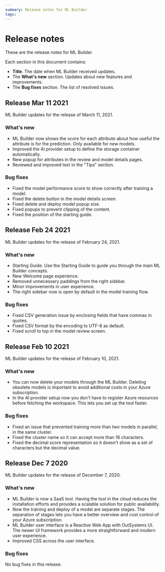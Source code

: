 ```yaml
---
summary: Release notes for ML Builder.
tags:
---
```


# Release notes

These are the release notes for ML Builder.

Each section in this document contains:

* **Title**. The date when ML Builder received updates.
* The **What's new** section. Updates about new features and improvements.
* The **Bug fixes** section. The list of resolved issues.

## Release Mar 11 2021

ML Builder updates for the release of March 11, 2021.

### What's new

* ML Builder now shows the score for each attribute about how useful the attribute is for the prediction. Only available for new models.
* Improved the AI provider setup to define the storage container automatically.
* New popup for attributes in the review and model details pages.
* Reviewed and improved text in the "Tips" section.

### Bug fixes

* Fixed the model performance score to show correctly after training a model.
* Fixed the delete button in the model details screen.
* Fixed delete and deploy model popup size.
* Fixed popups to prevent clipping of the content.
* Fixed the position of the starting guide.

## Release Feb 24 2021

ML Builder updates for the release of February 24, 2021.

### What's new

* Starting Guide. Use the Starting Guide to guide you through the main ML Builder concepts.
* New Welcome page experience.
* Removed unnecessary paddings from the right sidebar.
* Minor improvements in user experience.
* The right sidebar now is open by default in the model training flow.

### Bug fixes

* Fixed CSV generation issue by enclosing fields that have commas in quotes.
* Fixed CSV format by the encoding to UTF-8 as default.
* Fixed scroll to top in the model review screen.

## Release Feb 10 2021

ML Builder updates for the release of February 10, 2021.

### What's new

* You can now delete your models through the ML Builder. Deleting obsolete models is important to avoid additional costs in your Azure subscription.
* In the AI provider setup now you don't have to register Azure resources before fetching the workspace. This lets you set up the tool faster.

### Bug fixes

* Fixed an issue that prevented training more than two models in parallel, in the same cluster.
* Fixed the cluster name so it can accept more than 16 characters.
* Fixed the decimal score representation so it doesn't show as a set of characters but the decimal value.

## Release Dec 7 2020

ML Builder updates for the release of December 7, 2020.

### What's new

* ML Builder is now a SaaS tool. Having the tool in the cloud reduces the installation efforts and provides a scalable solution for public availability.
* Now the training and deploy of a model are separate stages. The separation of stages lets you have a better overview and cost control of your Azure subscription.
* ML Builder user interface is a Reactive Web App with OutSystems UI. The newer UI framework provides a more straightforward and modern user experience.
* Improved CSS across the user interface.

### Bug fixes

No bug fixes in this release.
